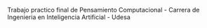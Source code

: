 Trabajo practico final de Pensamiento Computacional - Carrera de Ingenieria en Inteligencia Artificial - Udesa 
